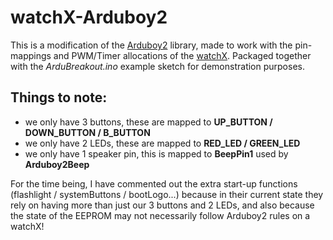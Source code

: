# watchX-Arduboy2

This is a modification of the [Arduboy2](https://github.com/MLXXXp/Arduboy2) library, made to work with the pin-mappings and PWM/Timer allocations of the [watchX](http://watchx.io/). Packaged together with the *ArduBreakout.ino* example sketch for demonstration purposes.

## Things to note:

- we only have 3 buttons, these are mapped to **UP_BUTTON / DOWN_BUTTON / B_BUTTON**
- we only have 2 LEDs, these are mapped to **RED_LED / GREEN_LED**
- we only have 1 speaker pin, this is mapped to **BeepPin1** used by **Arduboy2Beep**

For the time being, I have commented out the extra start-up functions (flashlight / systemButtons / bootLogo...) because in their current state they rely on having more than just our 3 buttons and 2 LEDs, and also because the state of the EEPROM may not necessarily follow Arduboy2 rules on a watchX!
